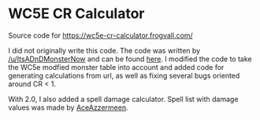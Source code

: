 # WC5E CR Calculator

Source code for https://wc5e-cr-calculator.frogvall.com/

I did not originally write this code. The code was written by [/u/ItsADnDMonsterNow](https://www.reddit.com/user/ItsADnDMonsterNow) and can be found [here](https://iadndmn.neocities.org/CRcalc.html). I modified the code to take the WC5e modfied monster table into account and added code for generating calculations from url, as well as fixing several bugs oriented around CR < 1.

With 2.0, I also added a spell damage calculator. Spell list with damage values was made by [AceAzzermeen](https://github.com/AceAzzermeen).